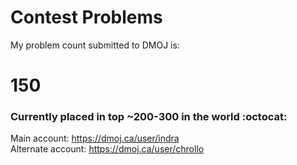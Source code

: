 # Contest Problems

My problem count submitted to DMOJ is:
# 150
### Currently placed in top ~200-300 in the world  :octocat:
Main account:
https://dmoj.ca/user/indra <br />
Alternate account:
https://dmoj.ca/user/chrollo
